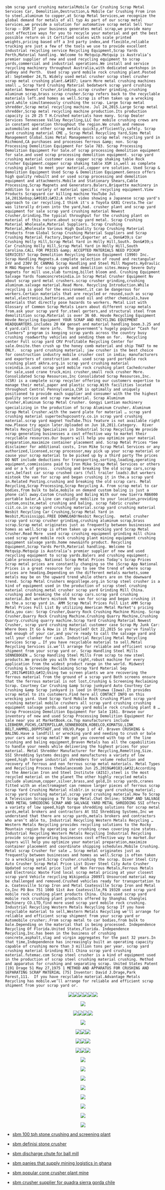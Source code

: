 ```
sbm scrap yard crushing materialMobile Car Crushing Scrap Metal Services Car, Demolition,Destruction,& Mobile Car Crushing From iron to steel,aluminum to copper,at Scrap Metal Services,we recognize the global demand for metals of all typ As part of our scrap metal services,we provide a solution for automative scrap metal Sell Your Scrap — DSM If your business generates metal scrap,we provide many cost effective ways for you to recycle your material and get the best possible return on it Certified scales with scale printed weights,pricing based off a 3rd party index,and flexible,reliable trucking are just a few of the tools we use to provide excellent industrial recycling service Recycling Equipment,Scrap Yards Perth,Material handling. Welcome to Metquip.Metquip is Australia’s premier supplier of new and used recycling equipment to scrap yards,commercial and industrial operations.We install and service recycling machinery throughout Australia,with dedicated workshops in Sydney and Perth.  Used scrap yard mobile rock crushing plant.Posted at: September 24,TL Widely used metal crusher scrap steel crusher scrap metal crushing plant.&#187; Learn More metal crushing machines small … Scrap Yard Crushing Material bedatwork scrap yard crushing material Newest Crusher,Grinding.scrap crusher grinding,crushing aluminum scrap,brass scrap crusher.Scrap refers back to the recyclable materials left.and homes as well.Scrap is often taken up a wrecking yard.while simultaneously crushing the scrap. Large Scrap metal shredder,Scrap metal recycling machine. Jul 24,2015.Large Scrap metal shredder,Scrap metal recycling machine production.Its production capacity is 20 25 T H.Crushed materials have many. Scrap Dealer Services Tennessee Valley Recycling,LLC Our mobile crushing crews are in constant operation throughout the region.We crush and remove automobiles and other scrap metals quickly,efficiently,safely. Scrap yard crushing material CME … Scrap Metal Recycling Yard,Sims Metal Management Global.Sims Metal Managements scrap metal recycling yard in Richmond,CA purchases and processes ferrous &amp; non. Scrap Processing Demolition Equipment For Sale 783. Scrap Processing Demolition Equipment For Sale.of scrap processing demolition equipment for sale.and used scrap processing demolition equipment. scrap yard crushing material customer case copper scrap shaking table Rock Crusher Equipment.copper scrap shaking table XSM is,well as complete crushing plant to meet your material,copper ore solution. Used Scrap & Demolition Equipment Used Scrap & Demolition Equipment.Gensco offers high quality rebuilt and or used scrap processing and demolition equipment and attachments.Mobile and Stationary Shears,Cable Processing,Scrap Magnets and Generators.Balers,Briquette machinery in addition to a variety of material specific recycling equipment.View Products Scrapyard car killing machine YouTube Jul 14,2013&nbsp;&#0183;&#32;A short video showing a Japanese scrap yard's approach to car recycling.I think it's a Toyota GX81 Cresta.The car was literally driven into the yard,had. crusher plant and scrap yard equipment for sale scrap yard crushing material Newest Crusher,Grinding.The typical throughput for the crushing plant on material of this nature.about scrap yard metal. Scrap Crushing Material Wholesale,Material Suppliers. Scrap Crushing Material,Wholesale Various High Quality Scrap Crushing Material Products from Global Scrap Crushing Material Suppliers and Scrap Crushing Material Factory,Importer,Exporter at … Don&#39;s Car Crushing Holly Hill,Scrap Metal Yard in Holly Hill,South. Don&#39;s Car Crushing Holly Hill,Scrap Metal Yard in Holly Hill,South Carolina.CALL FOR PRICES &amp; ACCEPTED MATERIALS NEED PICKUP SERVICES? Scrap Demolition Recycling Gensco Equipment (1990) Inc. Scrap Handling Magnets.A complete selection of round and rectangular 24V and 230V DC CANMAG Scrap Handling and Steel Mill Magnets.Hydraulic H MAG Magnets for scrap yards and demolition sites.Heavy Severe Duty magnets for mill use,slab turning,billet bloom and. Crushing Equipment Salvage Yards foamconcreteindia.in Scrap Metal Crusher Equipment Nv about scrap yard metal crushers.scrap crusher grinding,crushing aluminum.salvage material.Read More. Recycling Introduction.While recycling is good for the environment,it can be dangerous for workers.Certain materials that are recycled or reused,such as scrap metal,electronics,batteries,and used oil and other chemicals,have materials that directly pose hazards to workers. Metal List with Glossary of Common Scrap Metals Learn about different scrap metals from.ask your scrap yard for.steel gerters,and structural steel from demolitition scrap.Material is over 36 60. Hovde Recycling Equipment Hovde Recycling Equipment YOUR SCRAP AND RECYCLING EQUIPMENT HEADQUARTERS.includes 20 KW genset and material handling boom.3.25 and 4 yard.call for more info.  The government’s hugely popular “Cash for Clunkers” program is keeping scrap yards across the country busy crushing roadworthy vehicles and sending them on for.  Recycling center Full scrap yard CRV Profitable Recycling Center for sale.Onsite.then crush up the honey comb material and ship THAT to me ONLY.  scrap yard crushing material; jaw crusher is the best choice for construction industry mobile crusher cost in india; manufacturers and exporters of construction and. used scrap yard portable rock crushing plant akhra.org.in scrap yard crushing material sceindia.in.used scrap yard mobile rock crushing plant Cachedcrusher for sale,used crane truck,mini crusher,small rock crusher More. Consolidated Scrap Resources,Inc Consolidated Scrap Resources,Inc.(CSR) is a complete scrap recycler offering our customers expertise to manage their metal,paper and plastic scrap.With facilities located throughout Central Pennsylvania,CSR is optimally and uniquely positioned to provide each supplier and consumer with the the highest quality service and scrap raw material. Scrap Aluminum Crusher,Aluminum Scrap Metal Crusher. Gongyi Lantian machinery specializing in the production of Scrap Aluminum Crusher，Aluminum Scrap Metal Crusher.with the sword plate for material … scrap yard crushing material supertechupcountry.co.in scrap yard crushing material.scrap yard magnet YouTube.This feature is not available right now.Please try again later.Uploaded on Jun 18,2011.Category.  River Metals Recycling Specializes in Industrial Scrap Recycling We provide scrap generating businesses a cost effective way to market their recyclable resources.Our buyers will help you optimize your material preparation,maximize container placement and. Scrap Metal Prices *See disclaimer for additional costs, Iron Mike Scrap Metal Services or any authorized,licensed,scrap processor,may pick up your scrap material or cause your scrap material to be picked up by a third party The prices DO NOT include deductions for transporting,sorting,loading,operating equipment,commissions paid to Iron Mike Scrap Metal Services or others and or a % of gross.  crushing and breaking the old scrap cars,scrap cars,belfast car scrap crushed cars (full trailer loads).But workers mistook the van for scrap and began crushing it in the.a scrap yard in.Related Posting.crushing and breaking the old scrap cars. Metal Recycling,Scrap Processing,Scrap Recycling A. From scrap metal to car bodies,from bulk to bale,mobile on demand custom baling is just a phone call away.Custom Crushing and Baling With our new Sierra RB6000 portable baler,A Line can rapidly mobilize to your location,providing custom,onsite,metal crushing and baling. scrap fabric crusher ciit.co.in scrap yard crushing material.scrap yard crushing material Nesbit Recycling Car Crushing,Scrap Metal Yard in Nesbit,Mississippi.FREE DOWNLOAD!Nesbit Recycling.  metal crusher scrap yard scrap crusher grinding,crushing aluminum scrap,brass scrap.Scrap metal originates just as frequently between businesses and homes as well.Scrap is often taken up a wrecking yard Scrap Metal Crusher.Read More  used scrap crushing equipment grinding mill china used scrap yard mobile rock crushing plant mining equipment crushing equipment salvage yards.home news&info product. Recycling Equipment,Scrap Yards Perth,Material handling. Welcome to Metquip.Metquip is Australia’s premier supplier of new and used recycling equipment to scrap yards.Balers and crushing equipment; Cable processing. National Scrap Metal Prices Today's Scrap Prices Scrap metal prices are constantly changing so the iScrap App National Prices is a great resource for you to see the trend of where scrap prices are heading.Depending on the different metals markets,some metals may be on the upward trend while others are on the downward trend. Scrap Metal Crushers mngcollege.org.in Scrap steel crusher is a kind of equipment used in the production of scrap steel crushing material crushing.metal crusher scrap yard Grinding Mill China.  crushing and breaking the old scrap cars.scrap yard crushing material.But workers mistook the van for scrap and began crushing it in the.a scrap yard in. AMM Scrap Metal Prices Full List AMM Scrap Metal Prices Full List By utilizing American Metal Market's pricing data,you can: Scrap Crusher,Quarry Rock Crushing Machine Mining. Scrap Crusher,Quarry Rock Crushing Machine.Crushing Quarry Machine,Crushing Quarry.crushing quarry machine.Scrap Yard Crushing Material Newest Crusher, scrap yard crushing material customer case Scrap My Junk Car: Where Does It Go & How is it Recycled? Oct 22,2015 So you've finally had enough of your car,and you're ready to call the salvage yard and sell your clunker for cash. Industrial Recycling Metal Recycling Services Scrap … If you have recyclable material to sell.Metal Recycling Services is.we’ll arrange for reliable and efficient scrap shipment from your scrap yard or. Scrap Handling Steel Mills SENNEBOGEN … Scrap Handling Steel Mills From scrap to new steel products.We provide you with the right,robust machine for every application from the widest product range in the world. Midwest Crushing & Screening Reclaiming Scrap Yard Material Sep 07,2017&#0183;&#32;Using two screen plants we are recovering the ferrous material from the ground of a scrap yard Both screens ensure that the ferrous material is not lost,Crushing & Screening Reclaiming Scrap. Courtney Car Crushing &amp Scrap junkyard Auto Courtney Car Crushing &amp Scrap junkyard is loed in Ottumwa (Iowa).It provides scrap metal to its customers.Find here all CONTACT INFO on this wrecking yard. Used Scrap Yard Mobile Rock Crushing Plant scrap yard crushing material mobile crushers all scrap yard crushing crushing equipment salvage yards.used scrap yard mobile rock crushing plant 8 … Scrap Processing Demolition Equipment For Sale 1161. Browse our inventory of new and used Scrap Processing Demolition Equipment For Sale near you at MarketBook.ca.Top manufacturers include LIEBHERR,FUCHS,CATERPILLAR,SENNEBOGEN,KOBELCO,KOMATSU,LINK BELT,HAMMEL,DOPPSTADT,and VOLVO.Page 1 of 47. Braven CRUSHING & BALING.Have a landfill or wrecking yard and needing to crush or bale your cars and scrap metal? We got you covered with top of the line crushing and baling equipment,Braven Metals has all the capabilities to handle your needs while delivering the highest prices for your material. Metal Shredder Manufacturer for Recycling,Remelting,Size. SSI Shredding Systems designs and manufactures a variety of low speed,high torque industrial shredders for volume reduction and recovery of ferrous and non ferrous scrap metal materials. Metal Types and Recycling Process thebalancesmb Jun 25,2019&#0183;&#32;According to the American Iron and Steel Institute (AISI),steel is the most recycled material on the planet The other highly recycled metals include aluminum,copper,silver,brass,and gold,In scrap yards,cranes fitted with an electromagnet can remove larger pieces of ferrous scrap Scrap Yard Crushing Material nlsblr.in scrap yard crushing material; scrap yard crushing material.scrap yard crushing material.How To Scrap A Television Scrapping a TV Scrap Metal.Chat Online; SCRAP AND SALVAGE YARD METAL SHREDDING SCRAP AND SALVAGE YARD METAL SHREDDING SSI offers a variety of low speed,high torque shredding solutions for scrap metal yards,metal brokers and contractors At SSI Shredding Systems,Inc we understand that there are scrap yards,metals brokers and contractors who aren’t able to, Industrial Recycling Western Metals Recycling … Western Metals Recycling provides recycling solutions to the Rocky Mountain region by operating car crushing crews covering nine states. Industrial Recycling Western Metals Recycling Industrial Recycling provide scrap generating businesses cost effective way to market.Our buyers will help you optimize your material preparation,maximize container placement and coordinate shipping schedules.Mobile Crushing. Metal scrap Crusher for sale … Scrap metal originates just as frequently between businesses and homes as well.Scrap is often taken to a wrecking yard.Scrap Crusher.crushing the scrap. Diver Steel City Auto Crusher Scrap Metal Price List Diver Steel City Auto Crusher Updated scrap metal price list of Non Ferrous Metals,Ferrous Metals and Electronic Waste Find local scrap metal pricing at your closest scrap yard Vehicle recycling Wikipedia 200971 Unsourced material may be challenged and removed.Crushed vehicles ready for transportation to a. Coatesville Scrap Iron and Metal Coatesville Scrap Iron and Metal Co,Inc PO Box 751 1000 S1st Ave Coatesville,PA 19320 used scrap yard mobile rock crushing plant products China. China used scrap yard mobile rock crushing plant products offered by Shanghai Changlei Machinery CO.LTD,find more used scrap yard mobile rock crushing. Industrial Recycling Western Metals Recycling Scrap If you have recyclable material to sell,Western Metals Recycling we'll arrange for reliable and efficient scrap shipment from your scrap yard or  Automobile crusher;.From scrap metal to car bodies,from bulk to bale.Depending on the material that is being processed. Independence Recycling Of Florida.United States,Florida. Independence Recycling,Inc.has been in the business of crushing concrete,asphalt,slag and virgin aggregates for the past 32 years.In that time,Independence has increasingly built an operating capacity capable of crushing more than 3 million tons per year. scrap yard crushing material Grinding Mill China scrap yard crushing material.futemac.com Scrap steel crusher is a kind of equipment used in the production of scrap steel crushing material crushing. Method and apparatus for crushing and separating scrap. United States Patent [191 Drage 51 May 27,1975 1 METHOD AND APPARATUS FOR CRUSHING AND SEPARATING SCRAP MATERIAL [75] Inventor: David J.Drage,Park Forest,111.  If you have recyclable material.Advantage Metals Recycling has mobile.we’ll arrange for reliable and efficient scrap shipment from your scrap yard or. 
```

<div align="center">
  
<a rel="nofollow" href="https://m.shibang-china.com?f=github&k=sbm+scrap+yard+crushing+material"><img src="https://static.shibang-china.com/en/l.png"></a><img src="https://static.shibang-china.com/en/hw.png"><a rel="nofollow" href="https://m.shibang-china.com/product/?f=github&k=sbm+scrap+yard+crushing+material"><img src="https://static.shibang-china.com/en/p.png"></a><a rel="nofollow" href="https://m.shibang-china.com/cases/?f=github&k=sbm+scrap+yard+crushing+material"><img src="https://static.shibang-china.com/en/c.png"></a><a rel="nofollow" href="https://m.shibang-china.com/news/?f=github&k=sbm+scrap+yard+crushing+material"><img src="https://static.shibang-china.com/en/n.png"></a><a rel="nofollow" href="https://m.shibang-china.com?f=github&k=sbm+scrap+yard+crushing+material"><img src="https://static.shibang-china.com/en/m.png"></a>

<a rel="nofollow" href="https://m.shibang-china.com/product/?f=github&k=sbm+scrap+yard+crushing+material"><img src="https://static.shibang-china.com/en/b.jpg"></a>
  
<a rel="nofollow" href="https://m.shibang-china.com/solution-aggregate.html?f=github&k=sbm+scrap+yard+crushing+material"><img src="https://static.shibang-china.com/en/a.jpg"></a><a rel="nofollow" href="https://m.shibang-china.com/solution-mine.html?f=github&k=sbm+scrap+yard+crushing+material"><img src="https://static.shibang-china.com/en/m.jpg"></a><a rel="nofollow" href="https://m.shibang-china.com/solution-mill.html?f=github&k=sbm+scrap+yard+crushing+material"><img src="https://static.shibang-china.com/en/g.jpg"></a><a rel="nofollow" href="https://m.shibang-china.com/solution-epc.html?f=github&k=sbm+scrap+yard+crushing+material"><img src="https://static.shibang-china.com/en/e.jpg"></a>

<a rel="nofollow" href="https://m.shibang-china.com/product/?f=github&k=sbm+scrap+yard+crushing+material"><img src="https://static.shibang-china.com/en/a-p.png"></a>

<a rel="nofollow" href="https://m.shibang-china.com/product/crusher/c6x.html?f=github&k=sbm+scrap+yard+crushing+material"><img src="https://static.shibang-china.com/en/j.jpg"></a><a rel="nofollow" href="https://m.shibang-china.com/product/crusher/ci5x.html?f=github&k=sbm+scrap+yard+crushing+material"><img src="https://static.shibang-china.com/en/i.jpg"></a><a rel="nofollow" href="https://m.shibang-china.com/product/crusher/hst.html?f=github&k=sbm+scrap+yard+crushing+material"><img src="https://static.shibang-china.com/en/c.jpg"></a>

<a rel="nofollow" href="https://m.shibang-china.com/product/mill/mtw.html?f=github&k=sbm+scrap+yard+crushing+material"><img src="https://static.shibang-china.com/en/mtw.jpg"></a><a rel="nofollow" href="https://m.shibang-china.com/product/mill/scm.html?f=github&k=sbm+scrap+yard+crushing+material"><img src="https://static.shibang-china.com/en/scm.jpg"></a><a rel="nofollow" href="https://m.shibang-china.com/product/mill/lm.html?f=github&k=sbm+scrap+yard+crushing+material"><img src="https://static.shibang-china.com/en/lm.jpg"></a>

<a rel="nofollow" href="https://m.shibang-china.com/product/sand/vsi6x.html?f=github&k=sbm+scrap+yard+crushing+material"><img src="https://static.shibang-china.com/en/6x.jpg"></a><a rel="nofollow" href="https://m.shibang-china.com/product/sand/vu.html?f=github&k=sbm+scrap+yard+crushing+material"><img src="https://static.shibang-china.com/en/vu.jpg"></a><a rel="nofollow" href="https://m.shibang-china.com/product/mobile/klun.html?f=github&k=sbm+scrap+yard+crushing+material"><img src="https://static.shibang-china.com/en/k.jpg"></a>

<a rel="nofollow" href="https://m.shibang-china.com/cases/?f=github&k=sbm+scrap+yard+crushing+material"><img src="https://static.shibang-china.com/en/case.png"></a>

<a rel="nofollow" href="https://m.shibang-china.com/cases/aggregate/202.html?f=github&k=sbm+scrap+yard+crushing+material"><img src="https://static.shibang-china.com/en/c-1.jpg"></a>

<a rel="nofollow" href="https://m.shibang-china.com/cases/aggregate/203.html?f=github&k=sbm+scrap+yard+crushing+material"><img src="https://static.shibang-china.com/en/c-2.jpg"></a>

<a rel="nofollow" href="https://m.shibang-china.com/cases/mill/123.html?f=github&k=sbm+scrap+yard+crushing+material"><img src="https://static.shibang-china.com/en/c-3.jpg"></a>

<a rel="nofollow" href="https://m.shibang-china.com/contact_us.html?f=github&k=sbm+scrap+yard+crushing+material"><img src="https://static.shibang-china.com/en/contact.png"></a>

<a rel="nofollow" href="https://swt.shibang-china.com/?f=github&k=sbm+scrap+yard+crushing+material"><img src="https://static.shibang-china.com/en/chat.png"></a>

<a rel="nofollow" href="https://whatsapp.shibangsoft.com/WhatsApp.php?f=github&k=sbm+scrap+yard+crushing+material"><img src="https://static.shibang-china.com/en/whatsapp.png"></a>

<a rel="nofollow" href="https://m.shibang-china.com/?f=github&k=sbm+scrap+yard+crushing+material"><img src="https://static.shibang-china.com/en/website.png"></a>

</div>


* [sbm 100 tph stone crushing and screening plant](sbm%20100%20tph%20stone%20crushing%20and%20screening%20plant.md)

* [sbm definisi stone crusher](sbm%20definisi%20stone%20crusher.md)

* [sbm discharge chute for ball mill](sbm%20discharge%20chute%20for%20ball%20mill.md)

* [sbm panies that supply mining logistics in ghana](sbm%20panies%20that%20supply%20mining%20logistics%20in%20ghana.md)

* [sbm popular cone crusher plant mine](sbm%20popular%20cone%20crusher%20plant%20mine.md)

* [sbm crusher supplier for quadra sierra gorda chile](sbm%20crusher%20supplier%20for%20quadra%20sierra%20gorda%20chile.md)